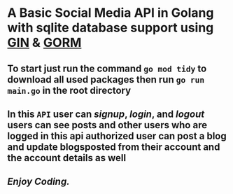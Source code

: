 # A Basic Social Media API in Golang with sqlite database support using [GIN](https://github.com/gin-gonic/gin) & [GORM](https://gorm.io/docs/index.html)

## To start just run the command `go mod tidy` to download all used packages then run `go run main.go` in the root directory

## In this `API` user can _signup_, _login_, and _logout_ users can see posts and other users who are logged in this api authorized user can post a blog and update blogsposted from their account and the account details as well

## _**Enjoy Coding.**_
